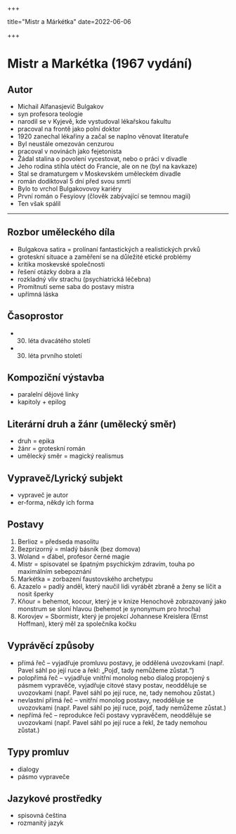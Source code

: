 +++

title="Mistr a Márkétka"
date=2022-06-06

+++
# Mistr a Markétka (1967 vydání) 
## Autor
- Michail Alfanasjevič Bulgakov
- syn profesora teologie
- narodil se v Kyjevě, kde vystudoval lékařskou fakultu
- pracoval na frontě jako polní doktor
- 1920 zanechal lékařiny a začal se naplno věnovat literatuře
- Byl neustále omezován cenzurou
- pracoval v novinách jako fejetonista
- Žádal stalina o povolení vycestovat, nebo o práci v divadle
- Jeho rodina stihla utéct do Francie, ale on ne (byl na kavkaze)
- Stal se dramaturgem v Moskevském uměleckém divadle
- román dodiktoval 5 dní před svou smrtí
- Bylo to vrchol Bulgakovovoy kariéry
- První román o Fesyiovy (člověk zabývající se temnou magií)
- Ten však spálil
---
## Rozbor uměleckého díla 
- Bulgakova satira = prolínaní fantastických a realistických prvků
- groteskní situace a zaměření se na důležité etické problémy
- kritika moskevské společnosti
- řešení otázky dobra a zla
- rozkladný vliv strachu (psychiatrická léčebna)
- Promítnutí seme saba do postavy mistra
- upřímná láska
## Časoprostor
- 30. léta dvacátého století
- 30. léta prvního století 
## Kompoziční výstavba
- paralelní dějové linky
- kapitoly + epilog
## Literární druh a žánr (umělecký směr)
- druh = epika
- žánr = groteskní román 
- umělecký směr = magický realismus
## Vypraveč/Lyrický subjekt 
- vypraveč je autor 
- er-forma, někdy ich forma 
## Postavy 
1. Berlioz = předseda masolitu
2. Bezprizorný = mladý básník (bez domova)
3. Woland = ďábel, profesor černé magie
4. Mistr = spisovatel se špatným psychickým zdravím, touha po maximálním sebepoznání
5. Markétka = zorbazení faustovského archetypu
6. Azazelo = padlý anděl, který naučil lidi vyrábět zbraně a ženy se líčit a nosit šperky
7. Kňour = behemot, kocour, který je v knize Henochově zobrazovaný jako monstrum se sloní hlavou (behemot je synonymum pro hrocha)
8. Korovjev = Sbormistr, který je projekcí Johannese Kreislera (Ernst Hoffman), který měl za společníka kočku
## Vyprávěcí způsoby
- přímá řeč – vyjadřuje promluvu postavy, je oddělená uvozovkami (např. Pavel sáhl po její ruce a řekl: „Pojď, tady nemůžeme zůstat.“)
- polopřímá řeč – vyjadřuje vnitřní monolog nebo dialog propojený s pásmem vypravěče, vyjadřuje citové stavy postav, neodděluje se uvozovkami (např. Pavel sáhl po její ruce, ne, tady nemohou zůstat.)
- nevlastní přímá řeč – vnitřní monolog postavy, neodděluje se uvozovkami (např. Pavel sáhl po její ruce, pojď, tady nemůžeme zůstat.)
- nepřímá řeč – reprodukce řeči postavy vypravěčem, neodděluje se uvozovkami (např. Pavel sáhl po její ruce a řekl, že tady nemohou zůstat.)
## Typy promluv 
- dialogy
- pásmo vypraveče 
## Jazykové prostředky 
- spisovná čeština 
- rozmanitý jazyk 





